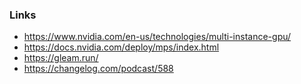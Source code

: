 ### Links

* https://www.nvidia.com/en-us/technologies/multi-instance-gpu/
* https://docs.nvidia.com/deploy/mps/index.html
* https://gleam.run/
* https://changelog.com/podcast/588
